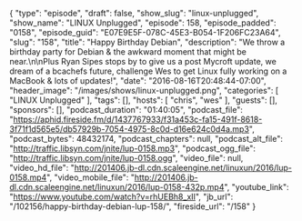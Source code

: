 {
  "type": "episode",
  "draft": false,
  "show_slug": "linux-unplugged",
  "show_name": "LINUX Unplugged",
  "episode": 158,
  "episode_padded": "0158",
  "episode_guid": "E07E9E5F-078C-45E3-B054-1F206FC23A64",
  "slug": "158",
  "title": "Happy Birthday Debian",
  "description": "We throw a birthday party for Debian & the awkward moment that might be near.\n\nPlus Ryan Sipes stops by to give us a post Mycroft update, we dream of a bcachefs future, challenge Wes to get Linux fully working on a MacBook  & lots of updates!",
  "date": "2016-08-16T20:48:44-07:00",
  "header_image": "/images/shows/linux-unplugged.png",
  "categories": [
    "LINUX Unplugged"
  ],
  "tags": [],
  "hosts": [
    "chris",
    "wes"
  ],
  "guests": [],
  "sponsors": [],
  "podcast_duration": "01:40:05",
  "podcast_file": "https://aphid.fireside.fm/d/1437767933/f31a453c-fa15-491f-8618-3f71f1d565e5/db57929b-7054-4975-8c0d-d16e624c0d4a.mp3",
  "podcast_bytes": 48432174,
  "podcast_chapters": null,
  "podcast_alt_file": "http://traffic.libsyn.com/jnite/lup-0158.mp3",
  "podcast_ogg_file": "http://traffic.libsyn.com/jnite/lup-0158.ogg",
  "video_file": null,
  "video_hd_file": "http://201406.jb-dl.cdn.scaleengine.net/linuxun/2016/lup-0158.mp4",
  "video_mobile_file": "http://201406.jb-dl.cdn.scaleengine.net/linuxun/2016/lup-0158-432p.mp4",
  "youtube_link": "https://www.youtube.com/watch?v=rhUEBh8_xII",
  "jb_url": "/102156/happy-birthday-debian-lup-158/",
  "fireside_url": "/158"
}

